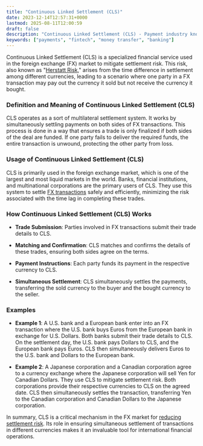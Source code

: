 ```yaml
---
title: "Continuous Linked Settlement (CLS)"
date: 2023-12-14T12:57:31+0000
lastmod: 2025-08-11T12:00:59
draft: false
description: "Continuous Linked Settlement (CLS) - Payment industry knowledge and insights"
keywords: ["payments", "fintech", "money transfer", "banking"]
---
```


Continuous Linked Settlement (CLS) is a specialized financial service used in the foreign exchange (FX) market to mitigate settlement risk. This risk, also known as "[Herstatt Risk](https://faisalkhanllc.xyz/resources/payments-wiki/h/what-is-the-herstatt-risk/)," arises from the time difference in settlement among different currencies, leading to a scenario where one party in a FX transaction may pay out the currency it sold but not receive the currency it bought.

### Definition and Meaning of Continuous Linked Settlement (CLS)

CLS operates as a sort of multilateral settlement system. It works by simultaneously settling payments on both sides of FX transactions. This process is done in a way that ensures a trade is only finalized if both sides of the deal are funded. If one party fails to deliver the required funds, the entire transaction is unwound, protecting the other party from loss.

### Usage of Continuous Linked Settlement (CLS)

CLS is primarily used in the foreign exchange market, which is one of the largest and most liquid markets in the world. Banks, financial institutions, and multinational corporations are the primary users of CLS. They use this system to settle [FX transactions](https://faisalkhanllc.xyz/resources/payments-wiki/f/fx-foreign-exchange/) safely and efficiently, minimizing the risk associated with the time lag in completing these trades.

### How Continuous Linked Settlement (CLS) Works

- **Trade Submission**: Parties involved in FX transactions submit their trade details to CLS.

- **Matching and Confirmation**: CLS matches and confirms the details of these trades, ensuring both sides agree on the terms.

- **Payment Instructions**: Each party funds its payment in the respective currency to CLS.

- **Simultaneous Settlement**: CLS simultaneously settles the payments, transferring the sold currency to the buyer and the bought currency to the seller.

### Examples

- **Example 1**: A U.S. bank and a European bank enter into an FX transaction where the U.S. bank buys Euros from the European bank in exchange for U.S. Dollars. Both banks submit their trade details to CLS. On the settlement day, the U.S. bank pays Dollars to CLS, and the European bank pays Euros. CLS then simultaneously delivers Euros to the U.S. bank and Dollars to the European bank.

- **Example 2**: A Japanese corporation and a Canadian corporation agree to a currency exchange where the Japanese corporation will sell Yen for Canadian Dollars. They use CLS to mitigate settlement risk. Both corporations provide their respective currencies to CLS on the agreed date. CLS then simultaneously settles the transaction, transferring Yen to the Canadian corporation and Canadian Dollars to the Japanese corporation.

In summary, CLS is a critical mechanism in the FX market for [reducing settlement risk](https://faisalkhanllc.xyz/resources/payments-wiki/r/risk-reduction/). Its role in ensuring simultaneous settlement of transactions in different currencies makes it an invaluable tool for international financial operations.